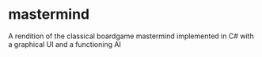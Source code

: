 # mastermind
A rendition of the classical boardgame mastermind implemented in C# with a graphical UI and a functioning AI
